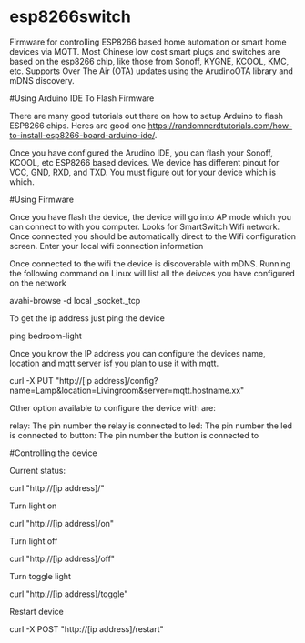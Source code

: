 # esp8266switch
Firmware for controlling ESP8266 based home automation or smart home devices via MQTT.  Most Chinese low cost smart plugs and switches are based on the esp8266 chip, like those from Sonoff, KYGNE, KCOOL, KMC, etc.  Supports Over The Air (OTA) updates using the ArudinoOTA library and mDNS discovery.

#Using Arduino IDE To Flash Firmware

There are many good tutorials out there on how to setup Arduino to flash ESP8266 chips.  Heres are good one https://randomnerdtutorials.com/how-to-install-esp8266-board-arduino-ide/. 

Once you have configured the Arudino IDE, you can flash your Sonoff, KCOOL, etc ESP8266 based devices.  We device has different pinout for VCC, GND, RXD, and TXD.  You must figure out for your device which is which.  

#Using Firmware

Once you have flash the device, the device will go into AP mode which you can connect to with you computer.  Looks for SmartSwitch Wifi network.  Once connected you should be automatically direct to the Wifi configuration screen.  Enter your local wifi connection information

Once connected to the wifi the device is discoverable with mDNS.  Running the following command on Linux will list all the deivces you have configured on the network

avahi-browse -d local _socket._tcp

To get the ip address just ping the device

ping bedroom-light

Once you know the IP address you can configure the devices name, location and mqtt server isf you plan to use it with mqtt.

curl -X PUT "http://[ip address]/config?name=Lamp&location=Livingroom&server=mqtt.hostname.xx"

Other option available to configure the device with are:

relay: The pin number the relay is connected to
led: The pin number the led is connected to
button: The pin number the button is connected to

#Controlling the device

Current status:

curl "http://[ip address]/"

Turn light on

curl "http://[ip address]/on"

Turn light off

curl "http://[ip address]/off"

Turn toggle light

curl "http://[ip address]/toggle"

Restart device

curl -X POST "http://[ip address]/restart"

